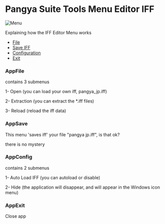 # Pangya Suite Tools Menu Editor IFF
 
 ![Menu](https://cdn.discordapp.com/attachments/774375484498640907/1160649479821725796/image.png?ex=65356e0f&is=6522f90f&hm=6e789ee9e42fcfeaecfcf05871432c5b823151d98aa0e47d7932b1189f7a4cd4&)
 
 Explaining how the IFF Editor Menu works

- [File](#appconfig)
- [Save IFF](#appsave)
- [Configuration](#appconfig)
- [Exit](#appexit)
### AppFile

contains 3 submenus

1- Open (you can load your own iff, pangya_jp.iff)

2- Extraction (you can extract the *.iff files)

3- Reload (reload the iff data)

### AppSave

This menu 'saves iff' your file "pangya jp.iff", is that ok?

there is no mystery
### AppConfig

contains 2 submenus

1- Auto Load IFF (you can autoload or disable)

2- Hide (the application will disappear, and will appear in the Windows icon menu)

### AppExit

Close app
